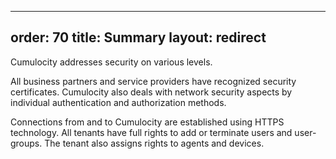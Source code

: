 
---
order: 70
title: Summary
layout: redirect
---

Cumulocity addresses security on various levels.

All business partners and service providers have recognized security certificates. Cumulocity also deals with network security aspects by individual authentication and authorization methods. 

Connections from and to Cumulocity are established using HTTPS technology.
All tenants have full rights to add or terminate users and user-groups. The tenant also assigns rights to agents and devices.

